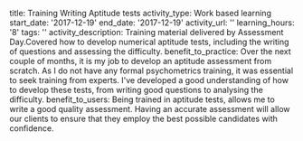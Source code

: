 title: Training Writing Aptitude tests
activity_type: Work based learning
start_date: '2017-12-19'
end_date: '2017-12-19'
activity_url: ''
learning_hours: '8'
tags: ''
activity_description: Training material delivered by Assessment Day.Covered how to
  develop numerical aptitude tests, including the writing of questions and assessing
  the difficulty.
benefit_to_practice: Over the next couple of months, it is my job to develop an aptitude
  assessment from scratch. As I do not have any formal psychometrics training, it
  was essential to seek training from experts. I've developed a good understanding
  of how to develop these tests, from writing good questions to analysing the difficulty.
benefit_to_users: Being trained in aptitude tests, allows me to write a good quality
  assessment. Having an accurate assessment will allow our clients to ensure that
  they employ the best possible candidates with confidence.
